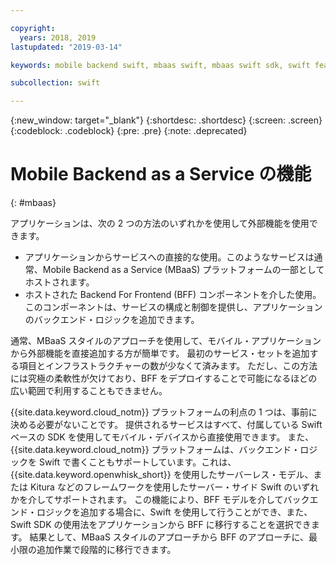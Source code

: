 ```yaml
---

copyright:
  years: 2018, 2019
lastupdated: "2019-03-14"

keywords: mobile backend swift, mbaas swift, mbaas swift sdk, swift features, swift framework sdk

subcollection: swift

---
```


{:new_window: target="_blank"}
{:shortdesc: .shortdesc}
{:screen: .screen}
{:codeblock: .codeblock}
{:pre: .pre}
{:note: .deprecated}

# Mobile Backend as a Service の機能
{: #mbaas}

アプリケーションは、次の 2 つの方法のいずれかを使用して外部機能を使用できます。
* アプリケーションからサービスへの直接的な使用。このようなサービスは通常、Mobile Backend as a Service (MBaaS) プラットフォームの一部としてホストされます。
* ホストされた Backend For Frontend (BFF) コンポーネントを介した使用。このコンポーネントは、サービスの構成と制御を提供し、アプリケーションのバックエンド・ロジックを追加できます。

通常、MBaaS スタイルのアプローチを使用して、モバイル・アプリケーションから外部機能を直接追加する方が簡単です。 最初のサービス・セットを追加する項目とインフラストラクチャーの数が少なくて済みます。 ただし、この方法には究極の柔軟性が欠けており、BFF をデプロイすることで可能になるほどの広い範囲で利用することもできません。

{{site.data.keyword.cloud_notm}} プラットフォームの利点の 1 つは、事前に決める必要がないことです。 提供されるサービスはすべて、付属している Swift ベースの SDK を使用してモバイル・デバイスから直接使用できます。 また、{{site.data.keyword.cloud_notm}} プラットフォームは、バックエンド・ロジックを Swift で書くこともサポートしています。これは、{{site.data.keyword.openwhisk_short}} を使用したサーバーレス・モデル、または Kitura などのフレームワークを使用したサーバー・サイド Swift のいずれかを介してサポートされます。 この機能により、BFF モデルを介してバックエンド・ロジックを追加する場合に、Swift を使用して行うことができ、また、Swift SDK の使用法をアプリケーションから BFF に移行することを選択できます。 結果として、MBaaS スタイルのアプローチから BFF のアプローチに、最小限の追加作業で段階的に移行できます。
